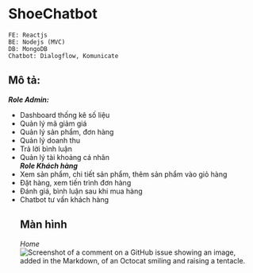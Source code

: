 # ShoeChatbot
```
FE: Reactjs
BE: Nodejs (MVC)
DB: MongoDB
Chatbot: Dialogflow, Komunicate
```
## Mô tả:
***Role Admin:***  <br>
- Dashboard thống kê số liệu
- Quản lý mã giảm giá
- Quản lý sản phẩm, đơn hàng
- Quản lý doanh thu
- Trả lời bình luận
- Quản lý tài khoảng cá nhân <br>
***Role Khách hàng***
- Xem sản phẩm, chi tiết sản phẩm, thêm sản phẩm vào giỏ hàng
- Đặt hàng, xem tiến trình đơn hàng
- Đánh giá, bình luận sau khi mua hàng
- Chatbot tư vấn khách hàng
  ## Màn hình <br>
  _Home_ 
  ![Screenshot of a comment on a GitHub issue showing an image, added in the Markdown, of an Octocat smiling and raising a tentacle.](https://i.imgur.com/NW8BQs6.jpg)
